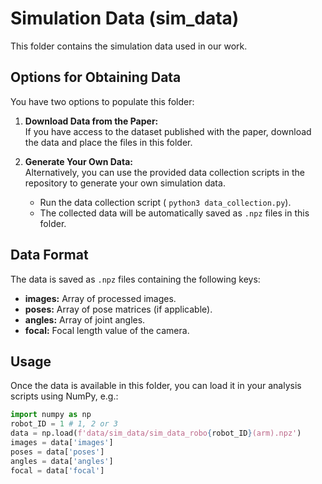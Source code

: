 # Simulation Data (sim_data)

This folder contains the simulation data used in our work.

## Options for Obtaining Data

You have two options to populate this folder:

1. **Download Data from the Paper:**  
   If you have access to the dataset published with the paper, download the data and place the files in this folder.

2. **Generate Your Own Data:**  
   Alternatively, you can use the provided data collection scripts in the repository to generate your own simulation data.  
   - Run the data collection script ( `python3 data_collection.py`).
   - The collected data will be automatically saved as `.npz` files in this folder.

## Data Format

The data is saved as `.npz` files containing the following keys:
- **images:** Array of processed images.
- **poses:** Array of pose matrices (if applicable).
- **angles:** Array of joint angles.
- **focal:** Focal length value of the camera.

## Usage

Once the data is available in this folder, you can load it in your analysis scripts using NumPy, e.g.:

```python
import numpy as np
robot_ID = 1 # 1, 2 or 3
data = np.load(f'data/sim_data/sim_data_robo{robot_ID}(arm).npz')
images = data['images']
poses = data['poses']
angles = data['angles']
focal = data['focal']
